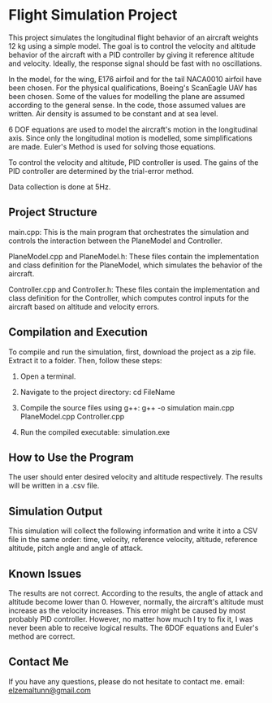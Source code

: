 # Flight Simulation Project

This project simulates the longitudinal flight behavior of an aircraft weights 12 kg using a simple model. The goal is to control the velocity and altitude behavior of the aircraft with a PID controller by giving it reference altitude and velocity. Ideally, the response signal should be fast with no oscillations. 

In the model, for the wing, E176 airfoil and for the tail NACA0010 airfoil have been chosen. For the physical qualifications, Boeing's ScanEagle UAV has been chosen. Some of the values for modelling the plane are assumed according to the general sense. In the code, those assumed values are written. Air density is assumed to be constant and at sea level. 

6 DOF equations are used to model the aircraft's motion in the longitudinal axis. Since only the longitudinal motion is modelled, some simplifications are made. Euler's Method is used for solving those equations. 

To control the velocity and altitude, PID controller is used. The gains of the PID controller are determined by the trial-error method.

Data collection is done at 5Hz.


## Project Structure

main.cpp: This is the main program that orchestrates the simulation and controls the interaction between the PlaneModel and Controller.

PlaneModel.cpp and PlaneModel.h: These files contain the implementation and class definition for the PlaneModel, which simulates the behavior of the aircraft.

Controller.cpp and Controller.h: These files contain the implementation and class definition for the Controller, which computes control inputs for the aircraft based on altitude and velocity errors.


## Compilation and Execution

To compile and run the simulation, first, download the project as a zip file. Extract it to a folder. Then, follow these steps:

1. Open a terminal.
2. Navigate to the project directory:
    cd FileName

3. Compile the source files using g++:
    g++ -o simulation main.cpp PlaneModel.cpp Controller.cpp

4. Run the compiled executable:
    simulation.exe

## How to Use the Program

The user should enter desired velocity and altitude respectively. The results will be written in a .csv file.

## Simulation Output

This simulation will collect the following information and write it into a CSV file in the same order: time, velocity, reference velocity, altitude, reference altitude, pitch angle and angle of attack.


## Known Issues
The results are not correct. According to the results, the angle of attack and altitude become lower than 0. However, normally, the aircraft's altitude must increase as the velocity increases. This error might be caused by most probably PID controller. However, no matter how much I try to fix it, I was never been able to receive logical results. The 6DOF equations and Euler's method are correct.


## Contact Me
If you have any questions, please do not hesitate to contact me.
email: elzemaltunn@gmail.com
